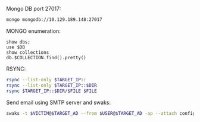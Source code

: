 Mongo DB port 27017:
```sh
mongo mongodb://10.129.189.148:27017
```

MONGO enumeration:
```
show dbs;
use $DB
show collections
db.$COLLECTION.find().pretty()
```

RSYNC:
```sh
rsync --list-only $TARGET_IP::
rsync --list-only $TARGET_IP::$DIR
rsync $TARGET_IP::$DIR/$FILE $FILE
```

Send email using SMTP server and swaks:
```bash
swaks -t $VICTIM@$TARGET_AD --from $USER@$TARGET_AD -ap --attach config.Library-ms --server $SMTP_SERVER --body body.txt --header "Subject: Interesting" --suppress-data
```